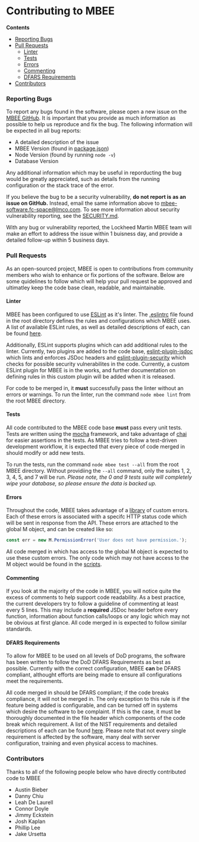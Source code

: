 # Contributing to MBEE

**Contents**
- [Reporting Bugs](#reporting-bugs)
- [Pull Requests](#pull-requests)
  - [Linter](#linter)
  - [Tests](#tests)
  - [Errors](#errors)
  - [Commenting](#commenting)
  - [DFARS Requirements](#dfars-requirements)
- [Contributors](#contributors)

### Reporting Bugs
To report any bugs found in the software, please open a new issue on the 
[MBEE GitHub](https://github.com/lmco/mbee/issues/new). It is important that you
provide as much information as possible to help us reproduce and fix the bug.
The following information will be expected in all bug reports:

- A detailed description of the issue
- MBEE Version (found in [package.json](./package.json))
- Node Version (found by running `node -v`)
- Database Version

Any additional information which may be useful in reporducting the bug would be
greatly appreciated, such as details from the running configuration or the stack
trace of the error.

If you believe the bug to be a security vulnerability, **do not report is as an
issue on GitHub.** Instead, email the same information above to
[mbee-software.fc-space@lmco.com](mailto:mbee-software.fc-space@lmco.com). To
see more information about security vulnerability reporting, see the 
[SECURITY.md](./SECURITY.md).

With any bug or vulnerability reported, the Lockheed Martin MBEE team will make
an effort to address the issue within 1 buisness day, and provide a detailed
follow-up within 5 business days.

### Pull Requests
As an open-sourced project, MBEE is open to contributions from community members
who wish to enhance or fix portions of the software. Below are some quidelines
to follow which will help your pull request be approved and ultimatley keep the
code base clean, readable, and maintainable.

#### Linter
MBEE has been configured to use [ESLint](https://github.com/eslint/eslint) as
it's linter. The [.eslintrc](./.eslintrc) file found in the root directory
defines the rules and configurations which MBEE uses. A list of available ESLint
rules, as well as detailed descriptions of each, can be found
[here](https://eslint.org/docs/rules/).

Additionally, ESLint supports plugins which can add additional rules to the
linter. Currently, two plugins are added to the code base, 
[eslint-plugin-jsdoc](https://github.com/gajus/eslint-plugin-jsdoc) which lints
and enforces JSDoc headers and 
[eslint-plugin-security](https://github.com/nodesecurity/eslint-plugin-security)
which checks for possible security vulnerabilites in the code. Currently, a
custom ESLint plugin for MBEE is in the works, and further documentation on
defining rules in this custom plugin will be added when it is released.

For code to be merged in, it **must** successfully pass the linter without an
errors or warnings. To run the linter, run the command `node mbee lint` from the
root MBEE directory.

#### Tests
All code contributed to the MBEE code base **must** pass every unit tests. Tests
are written using the [mocha](https://mochajs.org/) framework, and take 
advantage of [chai](https://www.chaijs.com/) for easier assertions in the tests.
As MBEE tries to follow a test-driven development workflow, it is expected that
every piece of code merged in should modify or add new tests.

To run the tests, run the command `node mbee test --all` from the root MBEE
directory. Without providiing the `--all` command, only the suites 1, 2, 3, 4,
5, and 7 will be run. *Please note, the 0 and 9 tests suite will completely wipe
your database, so please ensure the data is backed up.*

#### Errors
Throughout the code, MBEE takes advantage of a [library](./app/lib/errors.js) of
custom errors. Each of these errors is associated with a specifc HTTP status
code which will be sent in response from the API. These errors are attached to
the global M object, and can be created like so:

```javascript
const err = new M.PermissionError('User does not have permission.');
```

All code merged in which has access to the global M object is expected to use
these custom errors. The only code which may not have access to the M object
would be found in the [scripts](./scripts).

#### Commenting
If you look at the majority of the code in MBEE, you will notice quite the
excess of comments to help support code readability. As a best practice, the
current developers try to follow a guideline of commenting at least every 5
lines. This may include a **required** JSDoc header before every function,
information about function calls/loops or any logic which may not be obvious at
first glance. All code merged in is expected to follow similar standards.

#### DFARS Requirements
To allow for MBEE to be used on all levels of DoD programs, the software has
been written to follow the DoD DFARS Requirements as best as possible. Currently
with the correct configuration, MBEE **can** be DFARS compliant, althought
efforts are being made to ensure all configurations meet the requirements.

All code merged in should be DFARS compliant; if the code breaks compliance, it
will not be merged in. The only exception to this rule is if the feature being
added is configurable, and can be turned off in systems which desire the
software to be complaint. If this is the case, it must be thoroughly documented
in the file header which components of the code break which requirement. A list
of the NIST requirements and detailed descriptions of each can be found
[here](https://nvlpubs.nist.gov/nistpubs/hb/2017/NIST.HB.162.pdf). Please note
that not every single requirement is affected by the software, many deal with
server configuration, training and even physical access to machines.


### Contributors
Thanks to all of the following people below who have directly contributed code
to MBEE

- Austin Bieber
- Danny Chiu
- Leah De Laurell
- Connor Doyle
- Jimmy Eckstein
- Josh Kaplan
- Phillip Lee
- Jake Ursetta
